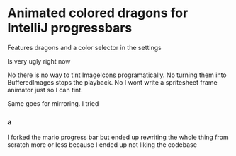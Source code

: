 # Animated colored dragons for IntelliJ progressbars

Features dragons and a color selector in the settings

Is very ugly right now

No there is no way to tint ImageIcons programatically. No turning them into BufferedImages stops the playback. No I wont write a spritesheet frame animator just so I can tint.

Same goes for mirroring. I tried


### a
I forked the mario progress bar but ended up rewriting the whole thing from scratch more or less because I ended up not liking the codebase

